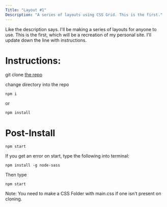 ```yaml
---
Title: "Layout #1"
Description: "A series of layouts using CSS Grid. This is the first."
---
```


Like the description says. I'll be making a series of layouts for anyone to use. This is the first, which will be a recreation of my personal site. I'll update down the line with instructions.

# Instructions:

git clone [the repo](https://github.com/Joey-Robinson/Layout01.git)

change directory into the repo

```
npm i
```

or

```
npm install
```

# Post-Install

```
npm start
```

If you get an error on start, type the following into terminal:

```
npm install -g node-sass
```

Then type

```
npm start
```

Note: You need to make a CSS Folder with main.css if one isn't present on cloning.

